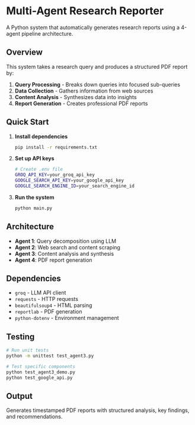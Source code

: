 # Multi-Agent Research Reporter

A Python system that automatically generates research reports using a 4-agent pipeline architecture.

## Overview

This system takes a research query and produces a structured PDF report by:
1. **Query Processing** - Breaks down queries into focused sub-queries
2. **Data Collection** - Gathers information from web sources
3. **Content Analysis** - Synthesizes data into insights
4. **Report Generation** - Creates professional PDF reports

## Quick Start

1. **Install dependencies**
   ```bash
   pip install -r requirements.txt
   ```

2. **Set up API keys**
   ```bash
   # Create .env file
   GROQ_API_KEY=your_groq_api_key
   GOOGLE_SEARCH_API_KEY=your_google_api_key
   GOOGLE_SEARCH_ENGINE_ID=your_search_engine_id
   ```

3. **Run the system**
   ```bash
   python main.py
   ```

## Architecture

- **Agent 1**: Query decomposition using LLM
- **Agent 2**: Web search and content scraping
- **Agent 3**: Content analysis and synthesis
- **Agent 4**: PDF report generation

## Dependencies

- `groq` - LLM API client
- `requests` - HTTP requests
- `beautifulsoup4` - HTML parsing
- `reportlab` - PDF generation
- `python-dotenv` - Environment management

## Testing

```bash
# Run unit tests
python -m unittest test_agent3.py

# Test specific components
python test_agent3_demo.py
python test_google_api.py
```

## Output

Generates timestamped PDF reports with structured analysis, key findings, and recommendations. 